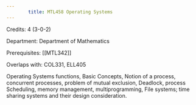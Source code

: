 ```yaml
---
        title: MTL458 Operating Systems
---
```

Credits: 4 (3-0-2)

Department: Department of Mathematics

Prerequisites: [[MTL342]]

Overlaps with: COL331, ELL405

Operating Systems functions, Basic Concepts, Notion of a process, concurrent processes, problem of mutual exclusion, Deadlock, process Scheduling, memory management, multiprogramming, File systems; time sharing systems and their design consideration.